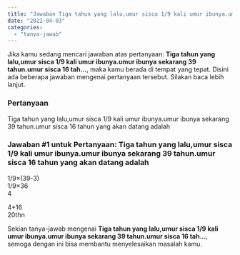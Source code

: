 ```yaml
---
title: "Jawaban Tiga tahun yang lalu,umur sisca 1/9 kali umur ibunya.umur ibunya sekarang 39 tahun.umur sisca 16 tah..."
date: "2022-04-03"
categories: 
  - "tanya-jawab"
---
```


Jika kamu sedang mencari jawaban atas pertanyaan: **Tiga tahun yang lalu,umur sisca 1/9 kali umur ibunya.umur ibunya sekarang 39 tahun.umur sisca 16 tah...**, maka kamu berada di tempat yang tepat. Disini ada beberapa jawaban mengenai pertanyaan tersebut. Silakan baca lebih lanjut.

### Pertanyaan

Tiga tahun yang lalu,umur sisca 1/9 kali umur ibunya.umur ibunya sekarang 39 tahun.umur sisca 16 tahun yang akan datang adalah

### Jawaban #1 untuk Pertanyaan: Tiga tahun yang lalu,umur sisca 1/9 kali umur ibunya.umur ibunya sekarang 39 tahun.umur sisca 16 tahun yang akan datang adalah

1/9×(39-3)  
1/9×36  
4  
  
4+16  
20thn

Sekian tanya-jawab mengenai **Tiga tahun yang lalu,umur sisca 1/9 kali umur ibunya.umur ibunya sekarang 39 tahun.umur sisca 16 tah...**, semoga dengan ini bisa membantu menyelesaikan masalah kamu.
